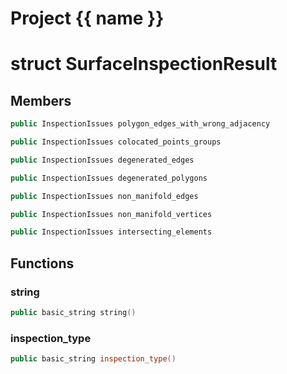 <script setup>
import {useRoute} from 'vitepress'
const {path} = useRoute()
const tokens = path.split('/')
const words = tokens[2].split('-');
for (let i = 0; i < words.length; i++) {
    words[i] = words[i].charAt(0).toUpperCase() + words[i].slice(1);
    words[i] = words[i].replace('geode', 'Geode')
}
const name = words.join('-');
</script>
# Project {{ name }}

# struct SurfaceInspectionResult


## Members

```cpp
public InspectionIssues polygon_edges_with_wrong_adjacency

```

```cpp
public InspectionIssues colocated_points_groups

```

```cpp
public InspectionIssues degenerated_edges

```

```cpp
public InspectionIssues degenerated_polygons

```

```cpp
public InspectionIssues non_manifold_edges

```

```cpp
public InspectionIssues non_manifold_vertices

```

```cpp
public InspectionIssues intersecting_elements

```



## Functions

### string

```cpp
public basic_string string()
```


### inspection_type

```cpp
public basic_string inspection_type()
```




